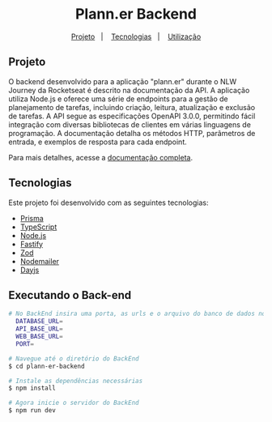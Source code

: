 <h1 style="text-align: center;">
  Plann.er Backend
</h1>

<p align="center">
  <a href="#project">Projeto</a>&nbsp;&nbsp;&nbsp;|&nbsp;&nbsp;&nbsp;
  <a href="#technologies">Tecnologias</a>&nbsp;&nbsp;&nbsp;|&nbsp;&nbsp;&nbsp;
  <a href="#usage">Utilização</a>
</p>

<h2 id='project'>Projeto</h2>

O backend desenvolvido para a aplicação "plann.er" durante o NLW Journey da Rocketseat é descrito na documentação da API. A aplicação utiliza Node.js e oferece uma série de endpoints para a gestão de planejamento de tarefas, incluindo criação, leitura, atualização e exclusão de tarefas. A API segue as especificações OpenAPI 3.0.0, permitindo fácil integração com diversas bibliotecas de clientes em várias linguagens de programação. A documentação detalha os métodos HTTP, parâmetros de entrada, e exemplos de resposta para cada endpoint.

Para mais detalhes, acesse a [documentação completa](https://nlw-journey.apidocumentation.com/reference).

<h2 id="technologies">Tecnologias</h2>

Este projeto foi desenvolvido com as seguintes tecnologias:

- [Prisma](https://www.prisma.io/)
- [TypeScript](https://www.typescriptlang.org/)
- [Node.js](https://nodejs.org/en/)
- [Fastify](https://fastify.dev/)
- [Zod](https://zod.dev/)
- [Nodemailer](https://nodemailer.com/)
- [Dayjs](https://day.js.org/)

<h2 id="usage">Executando o Back-end</h2>

```bash
# No BackEnd insira uma porta, as urls e o arquivo do banco de dados no arquivo .env vazio
  DATABASE_URL=
  API_BASE_URL=
  WEB_BASE_URL=
  PORT=

# Navegue até o diretório do BackEnd
$ cd plann-er-backend

# Instale as dependências necessárias
$ npm install

# Agora inicie o servidor do BackEnd
$ npm run dev
```